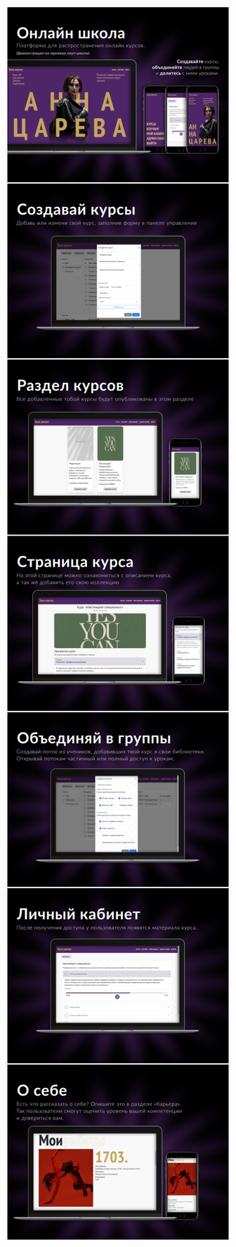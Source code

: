 <img alt="main" src="/presentation/1. Main.png">
<img alt="addCourse" src="/presentation/2. Add course.png">
<img alt="courses" src="/presentation/3. Courses.png">
<img alt="course" src="/presentation/4. Course.png">
<img alt="group" src="/presentation/5. Group.png">
<img alt="profile" src="/presentation/6. Profile.png">
<img alt="about" src="/presentation/7. About.png">
